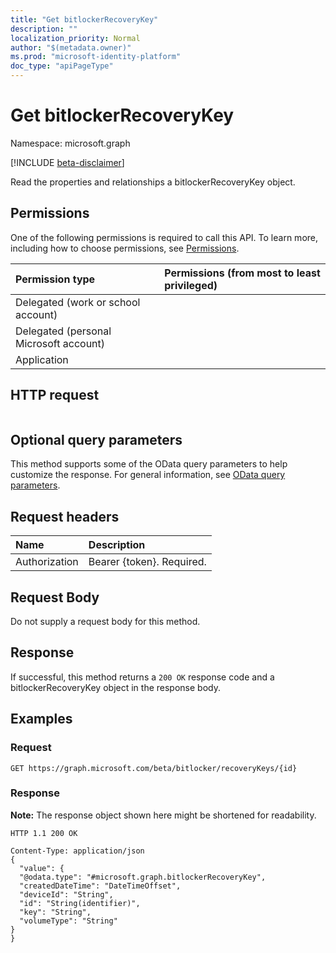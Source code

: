 ```yaml
---
title: "Get bitlockerRecoveryKey"
description: ""
localization_priority: Normal
author: "$(metadata.owner)"
ms.prod: "microsoft-identity-platform"
doc_type: "apiPageType"
---
```


# Get bitlockerRecoveryKey

Namespace: microsoft.graph

[!INCLUDE [beta-disclaimer](../../includes/beta-disclaimer.md)]

Read the properties and relationships a bitlockerRecoveryKey object.

## Permissions

One of the following permissions is required to call this API. To learn more, including how to choose permissions, see [Permissions](/graph/permissions-reference).

| Permission type                        | Permissions (from most to least privileged) |
| :------------------------------------- | :------------------------------------------ |
| Delegated (work or school account)     |                                             |
| Delegated (personal Microsoft account) |                                             |
| Application                            |                                             |

## HTTP request

<!-- {
  "blockType": "ignored"
}
-->

```http

```

## Optional query parameters

This method supports some of the OData query parameters to help customize the response. For general information, see [OData query parameters](/graph/query-parameters).

## Request headers

| Name          | Description               |
| :------------ | :------------------------ |
| Authorization | Bearer {token}. Required. |

## Request Body

<!-- Actions and Functions -->

<!-- CRUD Methods -->

Do not supply a request body for this method.

## Response

If successful, this method returns a `200 OK` response code and a bitlockerRecoveryKey object in the response body.

## Examples

### Request

<!-- {
  "blockType": "request",
  "name": "get_bitlockerrecoverykey"
}
-->

```http
GET https://graph.microsoft.com/beta/bitlocker/recoveryKeys/{id}

```

### Response

**Note:** The response object shown here might be shortened for readability.

<!-- {
  "blockType": "response",
  "truncated": true,
  "@odata.type": "microsoft.bitlocker.bitlockerRecoveryKey"
}
-->

```http
HTTP 1.1 200 OK

Content-Type: application/json
{
  "value": {
  "@odata.type": "#microsoft.graph.bitlockerRecoveryKey",
  "createdDateTime": "DateTimeOffset",
  "deviceId": "String",
  "id": "String(identifier)",
  "key": "String",
  "volumeType": "String"
}
}

```
